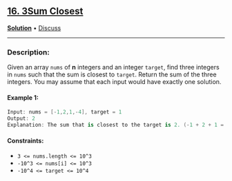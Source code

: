 ## [16. 3Sum Closest](https://leetcode.com/problems/3sum-closest/)

[**Solution**](https://gist.github.com/asahiocean/9ab8db4edb63f74a77f177fbddee4cde) • [Discuss](https://leetcode.com/problems/3sum-closest/discuss/1147500/Swift%3A-3Sum-Closest)

<hr>

### Description:

Given an array ```nums``` of **n** integers and an integer ```target```, find three integers in ```nums``` such that the sum is closest to ```target```. Return the sum of the three integers. You may assume that each input would have exactly one solution.

#### Example 1:
```swift
Input: nums = [-1,2,1,-4], target = 1
Output: 2
Explanation: The sum that is closest to the target is 2. (-1 + 2 + 1 = 2).
```

#### Constraints:
* ```3 <= nums.length <= 10^3```
* ```-10^3 <= nums[i] <= 10^3```
* ```-10^4 <= target <= 10^4```
